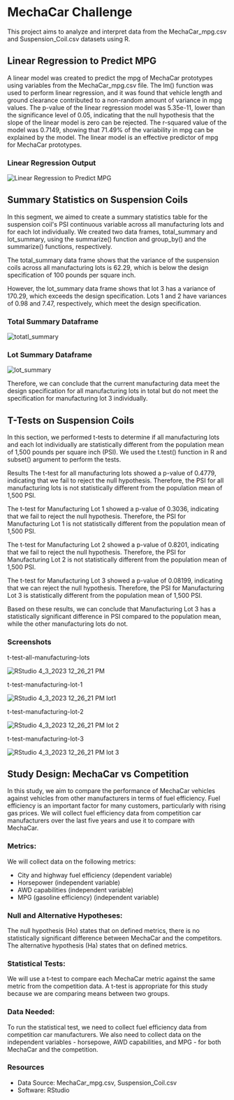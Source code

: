 # MechaCar Challenge

This project aims to analyze and interpret data from the MechaCar_mpg.csv and Suspension_Coil.csv datasets using R.

## Linear Regression to Predict MPG

A linear model was created to predict the mpg of MechaCar prototypes using variables from the MechaCar_mpg.csv file. The lm() function was used to perform linear regression, and it was found that vehicle length and ground clearance contributed to a non-random amount of variance in mpg values. The p-value of the linear regression model was 5.35e-11, lower than the significance level of 0.05, indicating that the null hypothesis that the slope of the linear model is zero can be rejected. The r-squared value of the model was 0.7149, showing that 71.49% of the variability in mpg can be explained by the model. The linear model is an effective predictor of mpg for MechaCar prototypes.

### Linear Regression Output
![Linear Regression to Predict MPG](https://user-images.githubusercontent.com/115948377/229574631-96c5b4f0-409a-4652-9e41-cecce99a81ed.png)



## Summary Statistics on Suspension Coils
In this segment, we aimed to create a summary statistics table for the suspension coil's PSI continuous variable across all manufacturing lots and for each lot individually. We created two data frames, total_summary and lot_summary, using the summarize() function and group_by() and the summarize() functions, respectively.

The total_summary data frame shows that the variance of the suspension coils across all manufacturing lots is 62.29, which is below the design specification of 100 pounds per square inch.

However, the lot_summary data frame shows that lot 3 has a variance of 170.29, which exceeds the design specification. Lots 1 and 2 have variances of 0.98 and 7.47, respectively, which meet the design specification.

### Total Summary Dataframe

![totatl_summary](https://user-images.githubusercontent.com/115948377/229574164-85feeb24-f019-44ee-bd0f-9677b432d682.png)

### Lot Summary Dataframe


![lot_summary](https://user-images.githubusercontent.com/115948377/229574135-3f4c305c-17fe-4b89-b1b3-f37e0f59cde1.png)

Therefore, we can conclude that the current manufacturing data meet the design specification for all manufacturing lots in total but do not meet the specification for manufacturing lot 3 individually.




## T-Tests on Suspension Coils
In this section, we performed t-tests to determine if all manufacturing lots and each lot individually are statistically different from the population mean of 1,500 pounds per square inch (PSI). We used the t.test() function in R and subset() argument to perform the tests.

Results
The t-test for all manufacturing lots showed a p-value of 0.4779, indicating that we fail to reject the null hypothesis. Therefore, the PSI for all manufacturing lots is not statistically different from the population mean of 1,500 PSI.

The t-test for Manufacturing Lot 1 showed a p-value of 0.3036, indicating that we fail to reject the null hypothesis. Therefore, the PSI for Manufacturing Lot 1 is not statistically different from the population mean of 1,500 PSI.

The t-test for Manufacturing Lot 2 showed a p-value of 0.8201, indicating that we fail to reject the null hypothesis. Therefore, the PSI for Manufacturing Lot 2 is not statistically different from the population mean of 1,500 PSI.

The t-test for Manufacturing Lot 3 showed a p-value of 0.08199, indicating that we can reject the null hypothesis. Therefore, the PSI for Manufacturing Lot 3 is statistically different from the population mean of 1,500 PSI.

Based on these results, we can conclude that Manufacturing Lot 3 has a statistically significant difference in PSI compared to the population mean, while the other manufacturing lots do not.

### Screenshots
t-test-all-manufacturing-lots

![RStudio 4_3_2023 12_26_21 PM](https://user-images.githubusercontent.com/115948377/229571424-bd67cdec-a4e4-4cf1-aae6-54295567f3f6.png)


t-test-manufacturing-lot-1

![RStudio 4_3_2023 12_26_21 PM lot1](https://user-images.githubusercontent.com/115948377/229571396-b69bd51e-c173-4ca7-a3c6-465b692cdc4a.png)


t-test-manufacturing-lot-2

![RStudio 4_3_2023 12_26_21 PM lot 2](https://user-images.githubusercontent.com/115948377/229571447-14530a6b-f112-4325-ba58-afd67e49b9b4.png)

t-test-manufacturing-lot-3

![RStudio 4_3_2023 12_26_21 PM lot 3](https://user-images.githubusercontent.com/115948377/229571478-7549ce4f-bcb7-424e-94f0-2b80d88d600f.png)

## Study Design: MechaCar vs Competition

In this study, we aim to compare the performance of MechaCar vehicles against vehicles from other manufacturers in terms of fuel efficiency. Fuel efficiency is an important factor for many customers, particularly with rising gas prices. We will collect fuel efficiency data from competition car manufacturers over the last five years and use it to compare with MechaCar.

### Metrics:
We will collect data on the following metrics:

* City and highway fuel efficiency (dependent variable)
* Horsepower (independent variable)
* AWD capabilities (independent variable)
* MPG (gasoline efficiency) (independent variable)

### Null and Alternative Hypotheses:
The null hypothesis (Ho) states that on defined metrics, there is no statistically significant difference between MechaCar and the competitors. The alternative hypothesis (Ha) states that on defined metrics.

### Statistical Tests:
We will use a t-test to compare each MechaCar metric against the same metric from the competition data. A t-test is appropriate for this study because we are comparing means between two groups.

### Data Needed:
To run the statistical test, we need to collect fuel efficiency data from competition car manufacturers. We also need to collect data on the independent variables - horsepowe, AWD capabilities, and MPG - for both MechaCar and the competition.

### Resources
* Data Source: MechaCar_mpg.csv, Suspension_Coil.csv
* Software: RStudio
